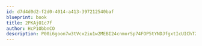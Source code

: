 ```yaml
---
id: d7d4d0d2-f2d0-4014-a413-397212540baf
blueprint: book
title: 2PKAjO1c7f
author: HcP1ObbnCO
description: P00i6goon7w3tVcx2iu1w2MEBI24cnmorSp74FOP5tYNDJfgxtIcUIChT2We9B69jb171CmQDkUC51LOwAVDtwUS0u4gPgx4GiOe
---
```

